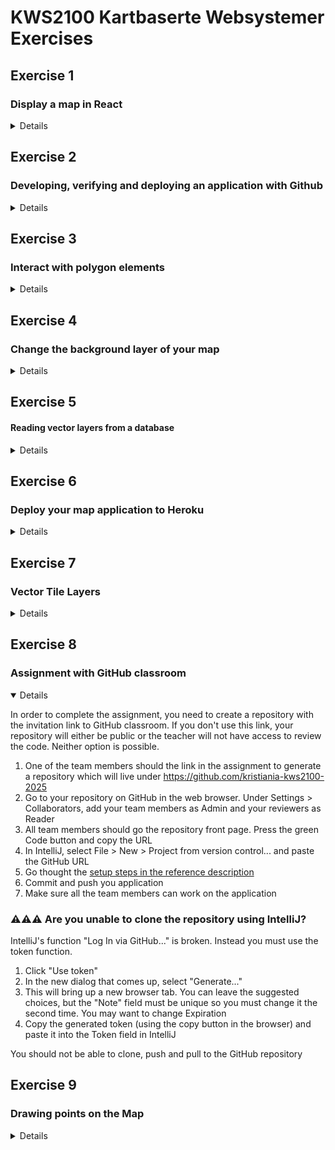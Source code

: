 # KWS2100 Kartbaserte Websystemer Exercises

## Exercise 1
###  Display a map in React

<details>

Create a React application that displays information on a map

1. If you're using IntelliJ, I recommend creating a new Empty project for your application
2. Use [Vite](https://vitejs.dev/guide/) to create a React + Typescript application
   * `npm install --save-dev vite && npm install react react-dom`
   * `npm pkg set scripts.dev="vite"`
   * Create `index.html` (critical line `<script src="src/main.tsx" type="module"></script>`)
   * Create `src/main.tsx` (critical line: `createRoot(document.getElementById("root")).render(<h1>Hello World</h1>)`)
3. Verify that you can make changes and see them displayed in the web page
   * If you want, you can deploy the application to GitHub pages now
4. Replace the App component with a component that uses OpenLayers to display a map
   * See [reference material](../README.md#creating-a-openlayers-map-in-react)
5. Add [fylker in Norway](https://github.com/robhop/fylker-og-kommuner/blob/main/Fylker-M.geojson) as a vector layer
   * Place the file in `public/geojson/fylker.json`
   * Add a layer to the map layers array: `new VectorLayer({source: new VectorSource({url: "/geojson/fylker.json", format: new GeoJSON()})})`
6. (Optional) Style the vector layer
7. (Optional) Change the style on hover
8. (Optional) Add schools from https://kart.dsb.no/ (Sårbare objekter > Videregående skoler)
9. (Optional) Deploy to GitHub pages

## Tips:

- In order to display a map with OpenLayers, you have to create a Map object with a View and at least one layer.
  The view must have center and zoom
- You can use `new OSM()` (for Open Street Maps) as your first layer
- Make sure you call the OpenLayers function `useGeographic()` at the top of your file. Otherwise, positions will be
  displayed as meters from the equator instead of degrees latitude and longitude
- If things are working weird, make sure you have `import {Map} from "ol"`, as there is a core JavaScript object that
  is also called `Map`. Also, avoid calling your React component ~~`Map`~~ (as I once did and struggled with for a
  long time)
- A common error is for the map `<div>` to have zero size. Make sure you style it with `height` and `width`

For a solution, check out [the reference code for lecture 1](https://github.com/kristiania-kws2100-2024/kristiania-kws2100-2024.github.io/tree/reference/01)

</details>

## Exercise 2
### Developing, verifying and deploying an application with Github

<details>

The goal of this exercise is the following:

- You should be able to display a React application in the web browser
- When you make a change to the application, you should see this change automatically
- The resulting application should be built with vite to a distribution folder
- You should be able to push changes to the web
- When you introduce an error, you don't want to break a working website
- You want to avoid introducing errors in the first place
- You should be able to cooperate with your team in a structured way

In the exercise, we will follow the official [Thinking in React](https://react.dev/learn/thinking-in-react) tutorial, and add TypeScript, GitHub and code reviews.

### Step 1: Create and commit a simple React application

1. [Create a new repository](https://github.com/new) on GitHub
2. In IntelliJ, select ☰ > File > New Project from Version Control and copy your new GitHub repo as the URL 
3. Create the `package.json` files for your React application and a dev-script
   1. `npm init -y`
   2. `npm i -D vite`
   3. `npm i react react-dom`
   4. `npm pkg set scripts.dev=vite`
4. Open `package.json` in IntelliJ and press the green "play button" by "dev"
5. Click on the URL in the console output to open a 404 page to the app
6. Create `index.html` (ideally, you use the `doc` template, but this is the minimal code needed)
    ```html
    <div id="root"></div>
    <script src="src/main.jsx" type="module"></script>
    ```
7. Create `src/main.jsx`:
    ```jsx
    import {createRoot} from "react-dom/client";
    import React from "react";

    createRoot(document.getElementById("root")).render(<h1>Hello World</h1>);
   ```
8. Commit and push the code

### Start collaboration

1. Join up with another student and share their project. One student should create a new IntelliJ project from the repository of the other (see step 2)
2. Add a GitHub Action New workflow at GitHub.com. Search for the Node.js template
3. This workflow will fail because you are missing a `test` script
4. Add a test script to execute [Prettier](https://prettier.io/)
   1. `npm i -D prettier`
   2. `npm pkg set scripts.test="prettier --check ."`
5. Run `npm test` locally. This is the same as what GitHub will run. This will fail because your code formatting isn't pretty yes
6. Run `npx prettier --write .` to fix your code formatting
7. Commit to Git and push
8. The project should now build with GitHub

To avoid commiting with errors, you should install the Prettier IntelliJ plugin:

1. Open IntelliJ Settings, go to Plugins, search for and install Prettier
2. Open IntelliJ Settings, go to Languages & Frameworks > JavaScript > Prettier and enable the prettier configuration (either Automatic or Manual)
3. Open your `package.json`-file, right click and select Apply Prettier Code Style Rules

### Deploy your application with GitHub pages

There is one tricky step to deployment. When your repository is named for example `https://github.com/kristiania-kws2100-2025/kws2100-kartbaserte-websystemer`,
GitHub pages will deploy to `https://kristiania-kws2100-2025.github.io/kws2100-kartbaserte-websystemer`. By default your JavaScript will be loaded from files like `/asset.js`, but GitHub pages will move this file to a subdirectory. To fix, this you have to instruct Vite to locate your application in a subdirectory, by specifying the `base` configuration property.

1. Create a `vite.config.js` file that specifies your base path:
   ```js
    import { defineConfig } from "vite";
    
    export default defineConfig({
      // Change "/my-repo" to be the name of your GitHub repository. For example
      // when my code is at https://github.com/kristiania-kws2100-2025/kws2100-kartbaserte-websystemer/
      // I should have `base: "/kws2100-kartbaserte-websystemer"`
      base: "/my-repo",
    });
   ```
2. Add a build script:
   - `npm pkg set scripts.build="vite build"`
3. Test this out by running `npm run build`. This should create some files under `dist/`. Add `dist/` to `.gitignore`
4. Add GitHub pages deployment scripts to your workflow file (under `.github/workflows/`)
   ```yaml
   # Most of the file is unchanged
   
   steps:
      # ...
      # keep the existing steps and add the following
      - run: npm run build
      - uses: actions/upload-pages-artifact@v3
        with:
          path: ./dist
      - uses: actions/deploy-pages@v4
   ```
5. You also have to give your workflow permissions to update GitHub pages for your project:
   ```yaml
   # Most of the file is unchanged
   
    # Add to the job section (under the jobs: keyword, at the same level as `steps` and `runs-on`)
    permissions:
      id-token: write
      pages: write
   ```
6. Turn on GitHub pages in your repository on GitHub: Under Settings > Pages, update Build and deployment > Source to be "GitHub Actions"
7. Commit and push the changes to `package.json`, `vite.config.js`, `.gitignore` and your workflow under `.github/workflows/`

Your project should now be deployed and available on the web.

### Do some React development

Follow the official [Thinking in React](https://react.dev/learn/thinking-in-react) tutorial, and add TypeScript, GitHub and code reviews.

1. You can copy the code from "Step 2: Build a static version in React" into a file named `App.jsx`, but add the React import line to the top:
   - `import React from "react"`
2. Update `main.jsx` to use `App.jsx`
    ```jsx
    import { createRoot } from "react-dom/client";
    import React from "react";
    import App from "./App";
    
    createRoot(document.getElementById("root")).render(<App />);
   ```
3. When you have gotten the code to work locally, you can commit and push and the application should update

### Introduce TypeScript on a branch

1. In IntelliJ: Go to the Git view ☰ > View > Tool Windows > Git
2. Right-click the `main` branch in the Git Windows and select "New branch from main..."
3. Enter a branch name
4. Install TypeScript: `npm i -D typescript`
5. Setup TypeScript's `tsconfig.json`-file: `npx tsc --init --jsx react`
6. Format `tsconfig.json`-file: `npx prettier --write tsconfig.json`
7. Add TypeScript checking to the `npm test`: `npm pkg set scripts.test="tsc --noEmit && prettier --check ."`
8. Rename `src/App.jsx` to `src/App.tsx`

You now get a lot of errors when you run `npm test`. Here is how to fix them:

1. Install the TypeScript definitions for React and React-DOM: `npm install -D @types/react @types/react-dom`
2. Define the TypeScript types in `App.tsx`. `function ProductCategoryRow`:
   ```tsx
   function ProductCategoryRow({ category }: { category: ReactNode }) {
      return (
        <tr>
          <th colSpan={2}>{category}</th>
        </tr>
      );
   }
   ```
3. For `function ProductRow`, you need to define the Product type based on PRODUCTS:
   ```tsx
   type Product = (typeof PRODUCTS)[number];

   function ProductRow({ product }: { product: Product }) {
     // ..
   }
   ```
4. `function ProductTable`:
   ```tsx
   function ProductTable({ products }: { products: Product[] }) {
     const rows: ReactNode[] = [];
     let lastCategory: ReactNode = null;
     // ..
   }
   ```
5. `function FilterableProductTable`:
   ```tsx
   function FilterableProductTable({ products }: { products: Product[] }) {
    // ...
   }
   ```
6. `npm test` should now run without error
7. Rename `main.tsx` and update the reference to this in `index.html`. This should leave you with one simple issue to fix
8. Commit and push the branch
9. In GitHub go to Pull requests and press New pull request
10. The other developer can now view the pull request, comment and ultimately merge the pull request into main
11. GitHub Actions will build the project based on which trigger (`on`) rules you have defined. You should try to customize this to only deploy when the pull request is merged
12. To avoid commiting changes with TypeScript errors, you can install [Husky](https://typicode.github.io/husky/) which runs `npm test` for you before each commit
    1. `npm install -D husky`
    2. `npx husky init`

### Develop a feature on a branch

1. Create a new branch (as in the last step)
2. Develop the [FilterableProductTable](https://react.dev/learn/thinking-in-react#step-3-find-the-minimal-but-complete-representation-of-ui-state) feature in the React tutorial
3. Commit and push as normal
4. Create a pull request, do a code review and merge the pull request

### Implement multiple languages by using TypeScript

The browser lets you determine the users preferred language by using `navigator.language` (when the user changes this, you can detect this by listening to `"languagechange"`).

You can use this to localize the texts in the UI by using React's context mechanism together with TypeScript. The details are left as part of the exercise, but here is an example of the effect we want:

```tsx
function SearchBar(/* ... parameter definition ... */) {
  const applicationText = useContext(ApplicationTextContext);
  return (
    <form>
      <input
        // ...  other attributes
        placeholder={applicationText.actions.searchPlaceholder}
      />
      <label>
        <input
            // ... other attributes
        />
        {applicationText.actions.onlyShowStock}
      </label>
    </form>
  );
}
```


</details>

## Exercise 3
### Interact with polygon elements

<details>

### Be prepared:

1. Make sure you have solved [exercise 1](#exercise-1) before your start. You need to have a working React application that displays kommuner on a map
2. You don't have to have published an application to the Internet with [exercise 2](#exercise-2), but it can be fun to show your work if you can

### Interactions with the map

- The user should be able to focus on their own position
- The user should be able to toggle display of kommune layer on and off
- When the user clicks on the map with kommuner on, an overlay should show the name of the clicked feature

Optional (this will probably be the topic for a later lecture)
  
- The system should show a list of features in an aside
- When the user changes the view, the list of features in the aside should reflect what the user sees
- When the user hovers on a feature in the map, the feature should be highlighted in the aside
- When the user hovers on a feature in the aside, the feature should be highlighted in the map

## Tips:

- In order to display a map with OpenLayers, you have to create a Map object with a View and at least one layer.
  The view must have center and zoom
- You can use `new OSM()` (for Open Street Maps) as your first layer
- Make sure you call the OpenLayers function `useGeographic()` at the top of your file. Otherwise, positions will be
  displayed as meters from the equator instead of degrees latitude and longitude
- If things are working weird, make sure you have `import {Map} from "ol"`, as there is a core JavaScript object that
  is also called `Map`. Also, avoid calling your React component ~~`Map`~~ (as I once did and struggled with for a
  long time)
- To deal with clicks, use `map.on` to add an event handler (and `map.un` to remove it) and use
  `layer.getSource().getFeaturesAtCoordinate()` to find the clicked feature

</details>

## Exercise 4
### Change the background layer of your map

<details>

### Preparations

1. Create a repository in your GitHub account and clone into IntelliJ
2. [Create a React Application](../README.md#creating-a-react-application) as described in the reference material
3. Add a minimal [`index.html`](../README.md#minimal-indexhtml) and [`src/main.tsx`](../README.md#minimal-srcmaintsx) file
4. Optionally, add [`.vite.config.ts`](../README.md#minimal-viteconfigts) and [`.github/workflows/publish-to-pages.yaml`](../README.md#minimal-githubworkflowspublish-to-github-pagesyml)
   to deploy your application to GitHub pages
5. [Add a basic OpenLayers Map](../README.md#creating-a-openlayers-map-in-react) to your application

You should now have a basic OpenLayers application

### The goal of the exercise

Implement a select that lets you pick between OpenStreetMap, Stadia, Ortophoto of Norway and an Arctic map.

### How to do it

1. Change `layers` so it's a React state instead of a property to initialize the `Map` object
   ```tsx
   const osmLayer = new TileLayer({source: new OSM()});
   
   export function Application() {
     // 
     const [baseLayer, setBaseLayer] = useState<Layer>(osmLayer);
     useEffect(() => map.setLayers([baseLayer]), [baseLayer]);
     // ... the current implementation goes here
   }
   ```
2. Implement a `<select />` that calls `setBaseLayer` to change the background layer. You can use
   [StadiaMaps](https://openlayers.org/en/latest/apidoc//module-ol_source_StadiaMaps-StadiaMaps.html)
   `const statiaLayer = new TileLayer({ source: new StadiaMaps({ layer: "alidade_smooth_dark" }) })` as the other
   layer
3. Implement an `<option>` in the select that uses [kartverkets topo background layer](https://kartkatalog.geonorge.no/metadata/topografisk-norgeskart-wmts--cache/8f381180-1a47-4453-bee7-9a3d64843efa)
   (note: this may be slow!). You must load the map definitions using the definition of the map, so you need some extra loading code:
   ```tsx
    import { optionsFromCapabilities } from "ol/source/WMTS";
    import { WMTSCapabilities } from "ol/format";
    const parser = new WMTSCapabilities();
    const kartverketTopoLayer = new TileLayer();
    fetch("https://cache.kartverket.no/v1/wmts/1.0.0/WMTSCapabilities.xml").then(
      async function (response) {
        const result = parser.read(await response.text());
        const options = optionsFromCapabilities(result, {
          layer: "toporaster",
          matrixSet: "webmercator",
        });
        kartverketTopoLayer.setSource(new WMTS(options!));
      },
    ); 
   ```
4. Implement an `<option>` for [aerial photos of Norway](https://kartkatalog.geonorge.no/metadata/norge-i-bilder-wmts-euref89-utm33/072662f8-41c9-4e9a-a55a-343dee0c3f84).
   **This is trickier than the last step**. The URL is `http://opencache.statkart.no/gatekeeper/gk/gk.open_nib_utm33_wmts_v2?SERVICE=WMTS&REQUEST=GetCapabilities`,
  `{ layer: "Nibcache_UTM33_EUREF89_v2", matrixSet: "default028mm", }`. However, this map has a projection that isn't supported by OpenLayers by default.
  In order to add projections support:
    - `npm install proj4`
    - `npm install -D @types/proj4`
    - Import proj4 in your code: `import proj4 from "proj4";`
    - Add the following code to define the projection: `proj4.defs([["EPSG:25833", "+proj=utm +zone=33 +ellps=GRS80 +towgs84=0,0,0,0,0,0,0 +units=m +no_defs +type=crs"]])`
      (I got this from [EPSG.io](https://epsg.io/25833))
    - Add the projection definitions to OpenLayers: `register(proj4);`
5. Implement an `<option>` for [a polar projection](https://arctic-sdi.org/services/topografic-basemap/). For unknown
   reasons, the WMTS definition of this map doesn't support Cross-Origin Resource Sharing so you can't request it in your
   application. Instead, download the XML-file and save it as `public/wmts/arctic-sdi.xml`.
    - Use the options `{ layer: "arctic_cascading", matrixSet: "3575", }`
    - Add the projection definition to the `proj4.defs` call: `["EPSG:3575", "+proj=laea +lat_0=90 +lon_0=10 +x_0=0 +y_0=0 +datum=WGS84 +units=m +no_defs +type=crs"]`
6. The arctic map looks unimpressive and somewhat strange. This is because the OpenLayers view currently is 
   Mercator-projection. It reshapes the arctic conic tiles to the Mercator cylindrical projection. To fix this, we need
   OpenLayers to change the view when the projection changes.
    - Instead of initializing the `view` option when creating the map, convert the view to `useState`:
      `const [view, setView] = useState(new View({ center: [10.8, 59.9], zoom: 7 }));`
    - Update the map view when the view is replaced: `useEffect(() => map.setView(view), [view])`
    - Pass the `setView` variable to the BaseLayerSelect: `<BaseLayerSelect setBaseLayer={setBaseLayer} setView={setView} />`
    - In the BaseLayerSelect, update the view when a new baseLayer is selected: 
      `useEffect(() => setView((v) => new View({ center: v.getCenter(), zoom: v.getZoom(), projection: selectedLayer.getSource()?.getProjection() }), [selectedLayer])`

### Additional task: Combine selecting a base layer with adding additional layers

In [exercise 3](#exercise-3) you added checkboxes for adding municipalities and schools to the map. Try to combine
the additional layers with the base layer selection.

### Additional task: Change the background map based on the user color theme

By using `window.matchMedia("(prefers-color-scheme: dark)")` you can determine whether the
user has enabled a dark color theme. You can `addEventListener` to the result of this call to
be updated when the user changes their settings.

Can you variate the Stadia map theme between for example `alidade_smooth_dark` and `alidade_smooth` based on the
user's preferences?


</details>

## Exercise 5
#### Reading vector layers from a database

<details>
The goals of this exercise is to use the old administrative borders to select a list of schools to show on a map.

Use the following sources:

- [Administrative enheter - fylker (2023)](https://kartkatalog.geonorge.no/metadata/administrative-enheter-fylker-historiske-data-2023/7284fe8e-fed6-4172-ae56-a7f7c9fd4759)
- [Grunnskoler](https://kartkatalog.geonorge.no/metadata/grunnskoler/db4b872f-264d-434c-9574-57232f1e90d2)

**Instructions:**

### Preparations

You can continue on a previous repository or add a new one

1. Create a repository in your GitHub account and clone into IntelliJ
2. [Create a React Application](../README.md#creating-a-react-application) as described in the reference material
3. Add a minimal [`index.html`](../README.md#minimal-indexhtml) and [`src/main.tsx`](../README.md#minimal-srcmaintsx) file
4. Optionally, add [`.vite.config.ts`](../README.md#minimal-viteconfigts) and [`.github/workflows/publish-to-pages.yaml`](../README.md#minimal-githubworkflowspublish-to-github-pagesyml)
   to deploy your application to GitHub pages
5. [Add a basic OpenLayers Map](../README.md#creating-a-openlayers-map-in-react) to your application

### Install the datasets into PostgreSQL

In order to query datasets, you need to have a database server. The easiest option is to do this with Docker.

1. If you haven't already done so, install [Docker Desktop](https://www.docker.com/products/docker-desktop/)
2. Create a `docker-compose.yaml` file defining your docker dependencies
   ```yaml
    services:
      postgis:
        container_name: postgis
        image: postgis/postgis
        environment:
          POSTGRES_PASSWORD: "postgres"
          POSTGRES_HOST_AUTH_METHOD: "trust"
        ports:
          - "5432:5432"
   ```
3. Start Postgis by running `docker compose up --detach` (you can also add a command to do this in your `package.json`)
4. Download the school dataset (I got the URL from [Geonorge](https://kartkatalog.geonorge.no/metadata/grunnskoler/db4b872f-264d-434c-9574-57232f1e90d2):
   * Install the `download` NPM command for your scripts: `npm install -D download-cli`
   * `npm pkg set scripts.db:schools="npm run db:schools:download && npm run db:schools:import"`
   * `npm pkg set scripts.db:schools:download="download --extract --out tmp/ https://nedlasting.geonorge.no/geonorge/Befolkning/Grunnskoler/PostGIS/Befolkning_0000_Norge_25833_Grunnskoler_PostGIS.zip"`
   * `npm pkg set scripts.db:schools:import="docker exec -i /postgis /usr/bin/psql --user postgres < tmp/Befolkning_0000_Norge_25833_Grunnskoler_PostGIS.sql"`
   * `npm run db:schools`
5. You can now add Postgresql as a data source in IntelliJ. Be sure to include the skole_* schema.
6. You can now experiment with querying for schools
7. Repeat step 4 for [the old county boundaries](https://kartkatalog.geonorge.no/metadata/administrative-enheter-fylker-historiske-data-2023/7284fe8e-fed6-4172-ae56-a7f7c9fd4759)

### Creating a server application with Hono

1. Create a directory to hold the server: `mkdir server`
2. Go into the server directory: `cd server`
3. Create a new package.json for the server: `npm init -y`
4. Install the server library: `npm install hono @hono/node-server`
5. Install Typescript executor to run ts files from in a Node application: `npm install -D tsx`
6. Create a start script for the server: `npm pkg set scripts.dev="tsx --watch server.ts"`

Create a minimal `server/server.ts` file:

```typescript
import { Hono } from "hono";
import { serve } from "@hono/node-server";
const app = new Hono();
app.get("/api/hello", async (c) => {
  return c.text("Hello World!");
});
serve(app);
```
Start the server by running `npm run dev` in the `server/`-directory and check the results at http://localhost:3000/api/hello

#### Serve GeoJSON from Hono

This is the hardest part and some assembly is necessary:

1. You have to update `vite.config.ts` to point to the Hono server
2. You have to change the Vector Layer source to use a Hono-served URL
3. You have to create a `app.get` endpoint in Hono that returns a FeatureCollection

See the [lecture reference code](https://github.com/kristiania-kws2100-2025/kws2100-kartbaserte-websystemer/tree/reference/05)
for hints


</details>



## Exercise 6
### Deploy your map application to Heroku

<details>

This exercise has two parts: First we will deploy our server on Heroku. Second, we will use tiled vector layers to avoid
fetching unnecessary data.

### Be prepared:

1. Make sure you have solved [exercise 5](#exercise-5) before your start. You need to have a working React application
   with a Hono backend
2. Make sure you are signed up for [GitHub Student Developer Pack](https://education.github.com/pack) so you don't have to pay for the hosting
3. Read through the documentation about [Heroku for GitHub Students](https://www.heroku.com/github-students) so you understand how to avoid cloud bills

Your application structure should look like this:

```
<root-directory>/
  dist/            # The output from the build process - generated by vite (add to .gitignore)
  node_modules/    # The local copy of dependencies - generated by npm (add to .gitignore)
  src/main.jsx     # The starting point for React
  package.json     # Contains scripts to run and dependencies
  index.html       # The starting point for the client code
  vite.config.js   # Configuration for Vite, contains React plugin and proxy settings
  server/
    node_modules/    # The local copy of dependencies - generated by npm (add to .gitignore)
    package.json     # Contains scripts to run and dependencies
    server.js        # The starting point for the server
  node_modules/    # The local copy of dependencies - generated by npm (add to .gitignore)
  package.json       # Scripts to run both client and server in combination
```

### Make your application ready for Heroku

Running an application on a hosting provider like Heroku is a little different from running it locally or on a static
site like Google Pages.

1. Since we have our own domain, we don't need to use our repository name as `base` in `vite.config.ts`
   - Remove the `base` parameter from `vite.config.ts`
   - Remove the prefix from vector source URLs and Hono API names
2. Heroku doesn't install dev dependencies. This is the easiest fix:
   - In the top level `package.json`, move `download-cli` from `devDependencies` to `dependencies`
   - In `server/package.json`, move `tsx` from `devDependencies` to `dependencies`
3. Heroku wants to decide the port by using the `PORT` environment variable
   - in `server/server.ts`, change the `serve()` call to include the port:
     ```typescript
     serve({
       fetch: app.fetch,
       port: process.env.PORT ? parseInt(process.env.PORT) : 3000,
     });
     ```
4. Heroku sets up the connection to the database in the environment variable `DATABASE_URL`.
   - In `server/server.ts` update how you create the database
    ```typescript
    const connectionString = process.env.DATABASE_URL;
    
    const postgresql = connectionString
      ? new pg.Pool({ connectionString, ssl: { rejectUnauthorized: false } })
      : new pg.Pool({ user: "postgres" });
    ```
5. We need Hono to serve the code built by vite in the `dist` directory. Add the following to `server/server.ts`
```typescript
// This should be on the top with the other import statements
import { serveStatic } from "@hono/node-server/serve-static";

// .. the rest of the code goes here

// Make sure this is after you define "/api/skoler" or it will replace the API definition
app.use("*", serveStatic({ root: "../dist/" }));
```
1. Heroku starts your server by running `npm start` at the top level
   - Update `package.json` at the top level to run `"cd server && npm start"`
   - Update `server/package.json` at the top level to run `"tsx server.ts"`
   - Update `server/package.json`: Move `tsx` from a `devDependency` to a `dependency` (otherwise, Heroku will not install it when you push your code)
2. Make sure `npm start` at the top level works correctly (it should start the server so you can access the React
   application at http://localhost:3000)

### Create the Heroku app

1. Go to the [Heroku Dashboard](https://dashboard.heroku.com/apps)
2. Select New > Create New App
3. Under Deployment for your new app, select Heroku Git as Deployment Method
4. Download the [Heroku CLI](https://devcenter.heroku.com/articles/heroku-command-line)
5. From the command line, push your repository to Heroku
    1. `heroku login`
    2. `heroku git:remote -a <app name>`
    3. `git push heroku`
    4. `heroku open` (optional: opens a web browser to your Heroku application)
    5. `heroku logs --tail` (optional): See the logs from Heroku in your console
6. You can see the deployment log under Activity in the Heroku Dashboard for your app and the runtime log under More > View logs
7. Share the link to your repositories to your classmates on
   [Mattermost](https://mattermost.kristiania.no/it2022/channels/pg6301-webutvikling-og-api-design)

### Setup the database on Heroku

1. Create a database at Heroku: `heroku addons:create heroku-postgresql`
2. Wait for it to be ready. You can see this in the Heroku dashboard
3. Update your `package.json` file to load files into the database with Heroku. Here is a fragment:
    ```
      "scripts": {
        "db:schools": "npm run db:schools:download && npm run db:schools:import",
        "db:schools:download": "download --extract --out tmp https://nedlasting.geonorge.no/geonorge/Befolkning/Grunnskoler/PostGIS/Befolkning_0000_Norge_25833_Grunnskoler_PostGIS.zip",
        "db:schools:import": "docker exec -i /postgis /usr/bin/psql --user postgres < tmp/Befolkning_0000_Norge_25833_Grunnskoler_PostGIS.sql",
        "db:schools:heroku": "npm run db:schools:download && psql $DATABASE_URL < tmp/Befolkning_0000_Norge_25833_Grunnskoler_PostGIS.sql",
        "db:fylker2023": "npm run db:fylker2023:download && npm run db:fylker2023:import",
        "db:fylker2023:download": "download --extract --out tmp https://nedlasting.geonorge.no/geonorge/Basisdata/Fylker2023/PostGIS/Basisdata_0000_Norge_25833_Fylker2023_PostGIS.zip",
        "db:fylker2023:import": "docker exec -i /postgis /usr/bin/psql --user postgres < tmp/Basisdata_0000_Norge_25833_Fylker_PostGIS.sql",
        "db:fylker2023:heroku": "npm run db:fylker2023:download && psql $DATABASE_URL < tmp/Basisdata_0000_Norge_25833_Fylker_PostGIS.sql",
        "db:heroku:postgis": "echo 'create extension postgis' | psql $DATABASE_URL",
        "db:heroku": "npm run db:heroku:postgis && npm run db:schools:heroku && npm run db:fylker2023:heroku",
    ```
4. Update the `download-cli` dependency: Move it from the `devDependency` to the `dependency` section
5. Push your code to Heroku
6. Run the db:heroku script on Heroku's servers to access the database: `heroku run "npm run db:heroku"`
7. Your application should now show the schools as well

</details>

## Exercise 7
### Vector Tile Layers

<details>

Vector Tile Layers are used to get the client to only fetch the necessary data for displaying what the user sees. We
can use this to transform the municipality layers that we currently have in the `public/geojson` folder into objects
in the database, where we simplified data when the user zooms out and exact data when the user zooms in.

1. Download [kommuner](https://kartkatalog.geonorge.no/metadata/administrative-enheter-kommuner/041f1e6e-bdbc-4091-b48f-8a5990f3cc5b) from GeoNorge
   as you already have with schools and fylker. Make sure you create a script for downloading and importing the data in
   `package.json` so it's easy to set up in the future (and on Heroku)
2. Create a endpoint at `/api/kommuner` with Hono that returns all municipalities. The database query should look something like this
   (but include the schema):
    ```postgresql
    select kommunenummer, kommunenavn, st_transform(omrade, 4326)::json as geometry
    from kommune
    ```
3. If you try to execute this API, you will notice that it downloads a lot of data. We can fix this by simplifying the geometries
   before returning them: Change the query for geometry to `st_transform(st_simplify(omrade, 100), 4326)::json`
   (notice that the number "100" is in the units of the geometry. As `omrade` is stored in UTM-33 (aka 25833), this is in
   meters. If you transform to 4326 (latitude, longitude) before you simplify, this will break)
4. If you try to zoom in to a a detailed point on the map, you will see that the borders no longer are correct.
   For example, the river in `new View({ center: [11.05, 59.95], zoom: 14 })`
5. You can create a vector tile service for municipalities (you can do this in addition to the query above):
    ```typescript
    app.get("/api/kommuner/:z/:x/:y", async (c) => {
      const { x, y, z } = c.req.param();
      const simplification = parseInt(z) > 10 ? 10 : 100;
      const sql = `
          select st_asmvt(tile)
          from (select ST_AsMVTGeom(
                               -- 3857 is web mercator, which is what MVT tiles use
                               st_transform(st_simplify(omrade, $4), 3857),
                               st_tileenvelope($1, $2, $3),
                               4096, 256, true
                       ) geometry
                -- include the schema on the next line
                from kommune) tile
      `;
      const result = await postgresql.query(sql, [z, x, y, simplification]);
      return c.body(result.rows[0].st_asmvt, 200, {
        "Content-Type": "application/vnd.mapbox-vector-tile",
      });
    });
    ```
6. Change the `municipalitiesLayer` used by OpenLayers to consume the vector tiles:
    ```tsx
    const municipalityLayer = new VectorTileLayer({
      source: new VectorTile({ url: "/api/kommuner/{z}/{x}/{y}", format: new MVT() }),
    });
    ```
The tiles will now use little data at all zoom levels, but when you zoom in, the simplified polygons will be replaced by
precise ones. Notice that the tiles will load slowly as Node doesn't support multiple requests at the same time.
(NodeJs isn't ideal for a map backend server for this reason, but it's simpler to work with fewer technologies)

Make sure you deploy your code to Heroku!

To speed it up, can you find a way to preprocess the transformations while importing the data?

Can you implement a vector tile layer that shows [addresses](https://kartkatalog.geonorge.no/metadata/matrikkelen-vegadresse/e628729b-90fc-4f32-b018-655e045c541d)
when the zoom level is 15 or higher?

</details>

## Exercise 8
### Assignment with GitHub classroom

<details open>

In order to complete the assignment, you need to create a repository with the invitation link to GitHub classroom. If you don't use this link, your repository will either be public or the teacher will not have access to review the code. Neither option is possible.

1. One of the team members should the link in the assignment to generate a repository which will live under https://github.com/kristiania-kws2100-2025
2. Go to your repository on GitHub in the web browser. Under Settings > Collaborators, add your team members as Admin and your reviewers as Reader
3. All team members should go the repository front page. Press the green Code button and copy the URL
4. In IntelliJ, select File > New > Project from version control... and paste the GitHub URL
5. Go thought the [setup steps in the reference description](../README.md#creating-a-react-application)
6. Commit and push you application
7. Make sure all the team members can work on the application

### ⚠️⚠️⚠️ Are you unable to clone the repository using IntelliJ?

IntelliJ's function "Log In via GitHub..." is broken. Instead you must use the token function.

1. Click "Use token"
2. In the new dialog that comes up, select "Generate..."
3. This will bring up a new browser tab. You can leave the suggested choices, but the "Note" field must be unique so you must change it the second time. You may want to change Expiration
4. Copy the generated token (using the copy button in the browser) and paste it into the Token field in IntelliJ

You should not be able to clone, push and pull to the GitHub repository

</details>

## Exercise 9
### Drawing points on the Map

<details>

The goal of this exercise is to draw point features on the map. The points should be saved to localStorage so they remain when the user refreshes. Optionally, you can add a way to set properties on the features and make the drawing style reflect these properties.

Preparation:

1. Create a new repository on GitHub pages
2. Clone the repository to a new IntelliJ project
3. Create a React Application with OpenLayers and deployment to GitHub pages with GitHub Actions

Drawing points on the map

1. Create a button with the label "Draw point". When the user clicks the button, there should be a point on the map where the user clicked
   - Hint: When the user presses the button, you need to call `map.addInteraction(new Draw())`
   - Hint: `new Draw()` takes as an argument a vector source. To see the points the map must contain a layer with this source
   - Hint: `vectorSource.on("addfeature")` can be used to call `map.removeInteraction()` when the user has clicked
2. Add a style to the drawing layer
3. Save the points to localStorage when something is updated
   - Hint: `vectorSource.on("change")` can be used to trigger behavior when something changes
   - Hint: `new GeoJSON().writeFeatures(vectorSource.getFeatures())` can be used turn the features to GeoJSON
   - Hint: `vectorSource.addFeatures(new GeoJSON().readFeature())` can be used turn textual features into feature objects
4. Show a dialog when the user adds a feature to let the user change feature properties
   - Hint: Call `feature.setProperties({ name: name })` to change the properties in an `useEffect`. This renders the layer again and triggers the vectorSource `"change"` event
5. Optional: Clicking on a feature in the map can bring up a dialog to change the properties again or remove the feature from the layer

</details>